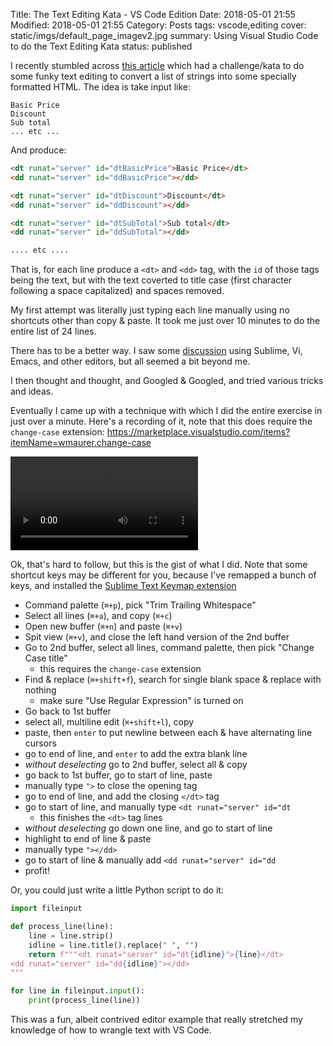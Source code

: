Title: The Text Editing Kata - VS Code Edition
Date: 2018-05-01 21:55
Modified: 2018-05-01 21:55
Category: Posts
tags: vscode,editing
cover: static/imgs/default_page_imagev2.jpg
summary: Using Visual Studio Code to do the Text Editing Kata
status: published

I recently stumbled across [this article](https://code.joejag.com/2016/text-editing-kata.html)
which had a challenge/kata to do some funky text
editing to convert a list of strings into some specially formatted HTML.  The idea is
take input like:

```text
Basic Price
Discount
Sub total
... etc ...
```

And produce:

```html
<dt runat="server" id="dtBasicPrice">Basic Price</dt>
<dd runat="server" id="ddBasicPrice"></dd>

<dt runat="server" id="dtDiscount">Discount</dt>
<dd runat="server" id="ddDiscount"></dd>

<dt runat="server" id="dtSubTotal">Sub total</dt>
<dd runat="server" id="ddSubTotal"></dd>

.... etc ....
```

That is, for each line produce a `<dt>` and `<dd>` tag, with the `id` of those tags being
the text, but with the text coverted to title case (first character following a space
capitalized) and spaces removed.

My first attempt was literally just typing each line manually using no shortcuts other than
copy & paste.  It took me just over 10 minutes to do the entire list of 24 lines.

There has to be a better way.  I saw some
[discussion](https://www.reddit.com/r/programming/comments/5860hx/the_text_editing_kata/)
using Sublime, Vi, Emacs, and other editors, but all seemed a bit beyond me.

I then thought and thought, and Googled & Googled, and tried various tricks and ideas.

Eventually I came up with a technique with which I did the entire exercise in just over a
minute. Here's a recording of it, note that this does require the `change-case` extension:
<https://marketplace.visualstudio.com/items?itemName=wmaurer.change-case>

<!-- ![Doing the Kata in VS Code]({filename}/static/imgs/textKata.gif) -->

<!-- markdownlint-disable MD033 -->
<video autoplay loop controls>
  <source src="/static/vids/textKata480p.mp4" type="video/mp4">
  <img src="/static/imgs/textKata.gif">
</video>
<!-- markdownlint-enable MD033 -->

Ok, that's hard to follow, but this is the gist of what I did.  Note that some shortcut
keys may be different for you, because
I've remapped a bunch of keys, and installed the
[Sublime Text Keymap extension](https://marketplace.visualstudio.com/items?itemName=ms-vscode.sublime-keybindings)

* Command palette (`⌘+p`), pick "Trim Trailing Whitespace"
* Select all lines (`⌘+a`), and copy (`⌘+c`)
* Open new buffer (`⌘+n`) and paste (`⌘+v`)
* Spit view (`⌘+v`), and close the left hand version of the 2nd buffer
* Go to 2nd buffer, select all lines, command palette, then pick "Change Case title"
    * this requires the `change-case` extension
* Find & replace (`⌘+shift+f`), search for single blank space & replace with nothing
    * make sure "Use Regular Expression" is turned on
* Go back to 1st buffer
* select all, multiline edit (`⌘+shift+l`), copy
* paste, then `enter` to put newline between each & have alternating line cursors
* go to end of line, and `enter` to add the extra blank line
* *without deselecting* go to 2nd buffer, select all & copy
* go back to 1st buffer, go to start of line, paste
* manually type `">` to close the opening tag
* go to end of line, and add the closing `</dt>` tag
* go to start of line, and manually type `<dt runat="server" id="dt`
    * this finishes the `<dt>` tag lines
* *without deselecting* go down one line, and go to start of line
* highlight to end of line & paste
* manually type `"></dd>`
* go to start of line & manually add `<dd runat="server" id="dd`
* profit!

Or, you could just write a little Python script to do it:

```python
import fileinput

def process_line(line):
    line = line.strip()
    idline = line.title().replace(" ", "")
    return f"""<dt runat="server" id="dt{idline}">{line}</dt>
<dd runat="server" id="dd{idline}"></dd>
"""

for line in fileinput.input():
    print(process_line(line))
```

This was a fun, albeit contrived editor example that really stretched my knowledge of how to wrangle text
with VS Code.
